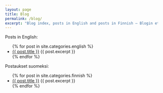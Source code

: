 ```yaml
---
layout: page
title: Blog
permalink: /blog/
excerpt: "Blog index, posts in English and posts in Finnish — Blogin etusivu, postaukset englanniksi ja postaukset suomeksi."
---
```


Posts in English:

<ul>
  {% for post in site.categories.english %}
    <li>
      <a href="{{ post.url }}">{{ post.title }}</a>
      {{ post.excerpt }}
    </li>
  {% endfor %}
</ul>

Postaukset suomeksi:

<ul>
  {% for post in site.categories.finnish %}
    <li>
      <a href="{{ post.url }}">{{ post.title }}</a>
      {{ post.excerpt }}
    </li>
  {% endfor %}
</ul>
